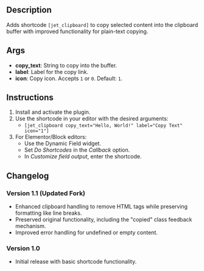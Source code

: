 Description
-----------

Adds shortcode `[jet_clipboard]` to copy selected content into the clipboard buffer with improved functionality for plain-text copying.

Args
----

-   **copy_text**: String to copy into the buffer.
-   **label**: Label for the copy link.
-   **icon**: Copy icon. Accepts `1` or `0`. Default: `1`.

Instructions
------------

1.  Install and activate the plugin.
2.  Use the shortcode in your editor with the desired arguments:
    -   `[jet_clipboard copy_text="Hello, World!" label="Copy Text" icon="1"]`
3.  For Elementor/Block editors:
    -   Use the Dynamic Field widget.
    -   Set *Do Shortcodes* in the *Callback* option.
    -   In *Customize field output*, enter the shortcode.

Changelog
---------

### Version 1.1 (Updated Fork)

-   Enhanced clipboard handling to remove HTML tags while preserving formatting like line breaks.
-   Preserved original functionality, including the "copied" class feedback mechanism.
-   Improved error handling for undefined or empty content.

### Version 1.0

-   Initial release with basic shortcode functionality.
